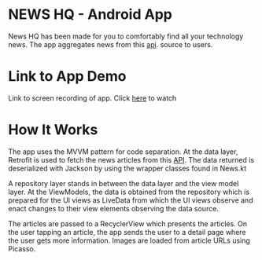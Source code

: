 # NEWS HQ - Android App

News HQ has been made for you to comfortably find all your technology news. The app aggregates news 
from this [api](https://learnappmaking.com/ex/news/articles/Apple?secret=CHWGk3OTwgObtQxGqdLvVhwji6FsYm95oe87o3ju).
source to users.

# Link to App Demo

Link to screen recording of app. Click [here](https://some_youtube_link) to watch

# How It Works

The app uses the MVVM pattern for code separation. At the data layer, Retrofit is used to fetch the 
news articles from this [API](https://learnappmaking.com/ex/news/articles/Apple?secret=CHWGk3OTwgObtQxGqdLvVhwji6FsYm95oe87o3ju).
The data returned is deserialized with Jackson by using the wrapper classes found in News.kt

A repository layer stands in between the data layer and the view model layer. At the ViewModels,
the data is obtained from the repository which is prepared for the UI views as LiveData from which 
the UI views observe and enact changes to their view elements observing the data source.

The articles are passed to a RecyclerView which presents the articles. On the user tapping an 
article, the app sends the user to a detail page where the user gets more information. Images 
are loaded from article URLs using Picasso. 



